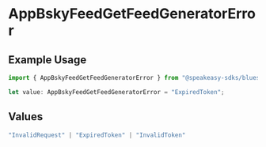 # AppBskyFeedGetFeedGeneratorError

## Example Usage

```typescript
import { AppBskyFeedGetFeedGeneratorError } from "@speakeasy-sdks/bluesky/models/errors";

let value: AppBskyFeedGetFeedGeneratorError = "ExpiredToken";
```

## Values

```typescript
"InvalidRequest" | "ExpiredToken" | "InvalidToken"
```